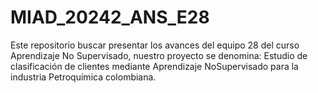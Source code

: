 # MIAD_20242_ANS_E28
Este repositorio buscar presentar los avances del equipo 28 del curso Aprendizaje No Supervisado, nuestro proyecto se denomina: Estudio de clasificación de clientes mediante Aprendizaje NoSupervisado para la industria Petroquímica colombiana.
